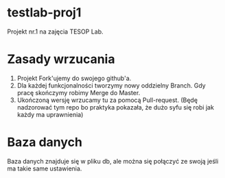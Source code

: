 testlab-proj1
=============

Projekt nr.1 na zajęcia TESOP Lab.

Zasady wrzucania
================

1. Projekt Fork'ujemy do swojego github'a.
2. Dla każdej funkcjonalności tworzymy nowy oddzielny Branch. Gdy pracę skończymy robimy Merge do Master.
3. Ukończoną wersję wrzucamy tu za pomocą Pull-request. (Będę nadzorować tym repo bo praktyka pokazała, że dużo syfu się robi jak każdy ma uprawnienia)

Baza danych
===========

Baza danych znajduje się w pliku db, ale można się połączyć ze swoją jeśli ma takie same ustawienia.
